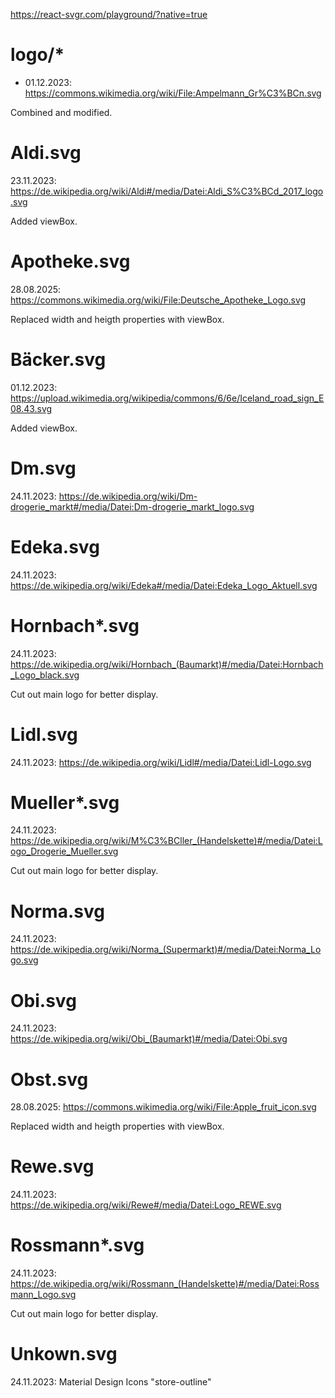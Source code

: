 https://react-svgr.com/playground/?native=true

# logo/\*

- 01.12.2023: https://commons.wikimedia.org/wiki/File:Ampelmann_Gr%C3%BCn.svg

Combined and modified.

# Aldi.svg

23.11.2023: https://de.wikipedia.org/wiki/Aldi#/media/Datei:Aldi_S%C3%BCd_2017_logo.svg

Added viewBox.

# Apotheke.svg

28.08.2025: https://commons.wikimedia.org/wiki/File:Deutsche_Apotheke_Logo.svg

Replaced width and heigth properties with viewBox.

# Bäcker.svg

01.12.2023: https://upload.wikimedia.org/wikipedia/commons/6/6e/Iceland_road_sign_E08.43.svg

Added viewBox.

# Dm.svg

24.11.2023: https://de.wikipedia.org/wiki/Dm-drogerie_markt#/media/Datei:Dm-drogerie_markt_logo.svg

# Edeka.svg

24.11.2023: https://de.wikipedia.org/wiki/Edeka#/media/Datei:Edeka_Logo_Aktuell.svg

# Hornbach\*.svg

24.11.2023: https://de.wikipedia.org/wiki/Hornbach_(Baumarkt)#/media/Datei:Hornbach_Logo_black.svg

Cut out main logo for better display.

# Lidl.svg

24.11.2023: https://de.wikipedia.org/wiki/Lidl#/media/Datei:Lidl-Logo.svg

# Mueller\*.svg

24.11.2023: https://de.wikipedia.org/wiki/M%C3%BCller_(Handelskette)#/media/Datei:Logo_Drogerie_Mueller.svg

Cut out main logo for better display.

# Norma.svg

24.11.2023: https://de.wikipedia.org/wiki/Norma_(Supermarkt)#/media/Datei:Norma_Logo.svg

# Obi.svg

24.11.2023: https://de.wikipedia.org/wiki/Obi_(Baumarkt)#/media/Datei:Obi.svg

# Obst.svg

28.08.2025: https://commons.wikimedia.org/wiki/File:Apple_fruit_icon.svg

Replaced width and heigth properties with viewBox.

# Rewe.svg

24.11.2023: https://de.wikipedia.org/wiki/Rewe#/media/Datei:Logo_REWE.svg

# Rossmann\*.svg

24.11.2023: https://de.wikipedia.org/wiki/Rossmann_(Handelskette)#/media/Datei:Rossmann_Logo.svg

Cut out main logo for better display.

# Unkown.svg

24.11.2023: Material Design Icons "store-outline"
